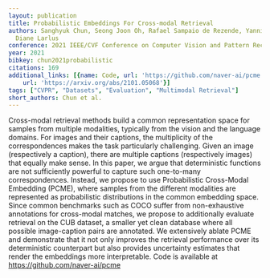 ```yaml
---
layout: publication
title: Probabilistic Embeddings For Cross-modal Retrieval
authors: Sanghyuk Chun, Seong Joon Oh, Rafael Sampaio de Rezende, Yannis Kalantidis,
  Diane Larlus
conference: 2021 IEEE/CVF Conference on Computer Vision and Pattern Recognition (CVPR)
year: 2021
bibkey: chun2021probabilistic
citations: 169
additional_links: [{name: Code, url: 'https://github.com/naver-ai/pcme'}, {name: Paper,
    url: 'https://arxiv.org/abs/2101.05068'}]
tags: ["CVPR", "Datasets", "Evaluation", "Multimodal Retrieval"]
short_authors: Chun et al.
---
```

Cross-modal retrieval methods build a common representation space for samples
from multiple modalities, typically from the vision and the language domains.
For images and their captions, the multiplicity of the correspondences makes
the task particularly challenging. Given an image (respectively a caption),
there are multiple captions (respectively images) that equally make sense. In
this paper, we argue that deterministic functions are not sufficiently powerful
to capture such one-to-many correspondences. Instead, we propose to use
Probabilistic Cross-Modal Embedding (PCME), where samples from the different
modalities are represented as probabilistic distributions in the common
embedding space. Since common benchmarks such as COCO suffer from
non-exhaustive annotations for cross-modal matches, we propose to additionally
evaluate retrieval on the CUB dataset, a smaller yet clean database where all
possible image-caption pairs are annotated. We extensively ablate PCME and
demonstrate that it not only improves the retrieval performance over its
deterministic counterpart but also provides uncertainty estimates that render
the embeddings more interpretable. Code is available at
https://github.com/naver-ai/pcme